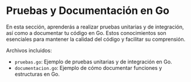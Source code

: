 # Pruebas y Documentación en Go

En esta sección, aprenderás a realizar pruebas unitarias y de integración, así como a documentar tu código en Go. Estos conocimientos son esenciales para mantener la calidad del código y facilitar su comprensión.

Archivos incluidos:

- `pruebas.go`: Ejemplo de pruebas unitarias y de integración en Go.
- `documentacion.go`: Ejemplo de cómo documentar funciones y estructuras en Go.
